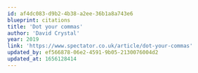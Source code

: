 ```yaml
---
id: af4dc083-d9b2-4b38-a2ee-36b1a8a743e6
blueprint: citations
title: 'Dot your commas'
author: 'David Crystal'
year: 2019
link: 'https://www.spectator.co.uk/article/dot-your-commas'
updated_by: ef566878-06e2-4591-9b05-2130076004d2
updated_at: 1656128414
---
```

